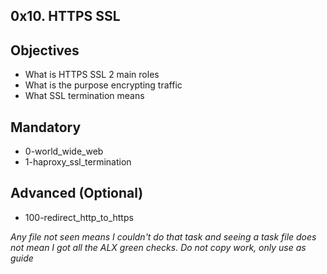 ## 0x10. HTTPS SSL

## Objectives
- What is HTTPS SSL 2 main roles
- What is the purpose encrypting traffic
- What SSL termination means

## Mandatory
- 0-world_wide_web
- 1-haproxy_ssl_termination 

## Advanced (Optional)
- 100-redirect_http_to_https

*Any file not seen means I couldn't do that task and seeing a task file does not mean I got all the ALX green checks. Do not copy work, only use as guide*

